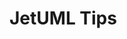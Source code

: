 # JetUML Tips

<div id=body></div>

<script src="https://ajax.googleapis.com/ajax/libs/jquery/3.5.1/jquery.min.js"></script>


<style>
/* Snippet taken from https://www.w3schools.com/howto/howto_js_collapsible.asp */
  .collapsible 
  {
    background-color: #777;
    color: white;
    cursor: pointer;
    padding: 18px;
    width: 100%;
    border: none;
    text-align: left;
    outline: none;
    font-size: 15px;
  }

  .active, .collapsible:hover 
  {
    background-color: #555;
  }

  .content 
  {
    padding: 0 18px;
    display: none;
    overflow: hidden;
    background-color: #f1f1f1;
  }
</style>

<script>

  jQuery.get('src/ca/mcgill/cs/jetuml/JetUML.properties', async:false, data => 
    {
      var numTips = 0;
      var lines = data.split("\n");
      for(var i = 0; i<lines.length; i++)
      {
      	var line = lines[i];
      	if (line.includes("tips.quantity="))
      	{
      		numTips = line.split("tips.quantity=")[1];
      		break;
      	}
      }

      for(var j = 1; j <= numTips; j++)
      {

      	var tipContent = $('<div/>', 
          {
            class: "content",
          }
        );

        var tipFileName = "tip-" + j + ".json";
        var tipPath = "tipdata/tips/" + tipFileName;

        $.ajax(
          { 
            url: tipPath, 
            dataType: 'json', 
            data: data, 
            async: false, 
            success: parseTip
          } 
        );
      }
    }
  );

  function parseTip(data)
  {
    var collapsibleTip = $('<button/>', 
      {
        text: data["title"],
        id: 'button_j',
        class: 'collapsible',
        click: function() //function snippet taken from 
          { //https://www.w3schools.com/howto/howto_js_collapsible.asp
            this.classList.toggle("active");
            var content = this.nextElementSibling;
            if (content.style.display === "block") 
            {
              content.style.display = "none";
            } 
            else 
            {
              content.style.display = "block";
            }
          }
      }
    );  
    $("#body").append(collapsibleTip);
    $("#body").append(tipContent);

    // looping over the tip contents and adding the tip elements to tipContent
    var content = data["content"];
    for (var tipElement in content)
    {
      for(var type in tipElement)
      {
        if(type == "text")
        {
          var tipText = $('<p/>', 
	        {
              text: tipElement["text"],
            }
          );
          tipContent.appendChild(tipText);
        }
        else if (type == "image")
        {
          var tipImage = $('<img/>', 
  	        {
              src: "tipdata/tip_images/" + tipElement["image"],
            }
          );
          tipContent.appendChild(tipImage);
        }
      }
    }
  }

</script>